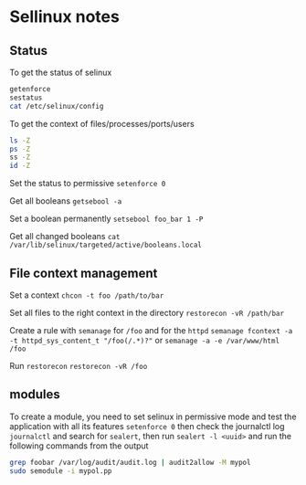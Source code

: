 # Sellinux notes

## Status

To get the status of selinux

```bash
getenforce
sestatus
cat /etc/selinux/config
```

To get the context of files/processes/ports/users

```bash
ls -Z
ps -Z
ss -Z
id -Z
```

Set the status to permissive `setenforce 0`

Get all booleans `getsebool -a`

Set a boolean permanently `setsebool foo_bar 1 -P`

Get all changed booleans `cat /var/lib/selinux/targeted/active/booleans.local`

## File context management

Set a context `chcon -t foo /path/to/bar`

Set all files to the right context in the directory `restorecon -vR /path/bar`

Create a rule with `semanage` for `/foo` and for the `httpd` `semanage fcontext -a -t httpd_sys_content_t "/foo(/.*)?"`
or `semanage -a -e /var/www/html /foo`

Run `restorecon` `restorecon -vR /foo`

## modules

To create a module, you need to set selinux in permissive mode and test the application with all its features `setenforce 0`
then check the journalctl log `journalctl` and search for `sealert`, then run `sealert -l <uuid>`
and run the following commands from the output

```bash
grep foobar /var/log/audit/audit.log | audit2allow -M mypol
sudo semodule -i mypol.pp
```

